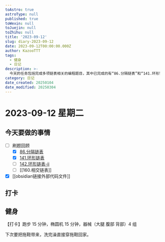 ```yaml
---
toAstro: true
astroType: null
published: true
toWexin: null
toJuejin: null
toZhihu: null
title: '2023-09-12'
slug: diary-2023-09-12
date: 2023-09-12T00:00:00.000Z
author: KazooTTT
tags:
  - 健身
  - 日记
description: >-
  今天的任务包括完成多项链表相关的编程题目，其中已完成的有“86.分隔链表”和“141.环形链表”，未完成的有“142.环形链表-ii”和“160.相交链表”。此外，已完成的任务还包括在Obsidian中链接外部代码文件。健身方面，进行了跑步、椭圆机和器械锻炼，并计划下次带拖鞋以便洗完澡后直接穿回家。
category: 日记
date_created: 20250104
date_modified: 20250304
---
```


# 2023-09-12 星期二

<!-- start of weread -->
<!-- end of weread -->

## 今天要做的事情

- [ ] 刷题回顾
  - [x] [86.分隔链表](https://notes.kazoottt.top/03-领域/算法/记录/86.分隔链表)
  - [x] [141.环形链表](https://notes.kazoottt.top/03-领域/算法/记录/141.环形链表)
  - [ ] [142.环形链表-ii](https://notes.kazoottt.top/03-领域/算法/记录/142.环形链表-ii)
  - [ ] [[160.相交链表]]
- [x] [[obsidian链接外部代码文件]]

## 打卡

## 健身

【打卡】跑步 15 分钟，椭圆机 15 分钟，器械（大腿 腹部 背部）4 组

下次要把拖鞋带来，洗完澡直接穿拖鞋回家。 ​​​
